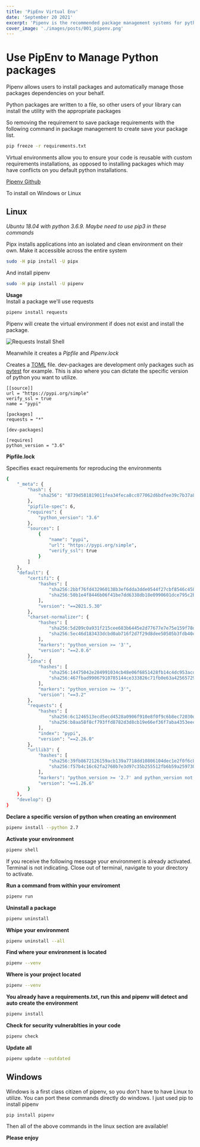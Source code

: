 ```yaml
---
title: 'PipEnv Virtual Env'
date: 'September 20 2021'
excerpt: 'Pipenv is the recommended package management systems for python.'
cover_image: './images/posts/001_pipenv.png'
---
```


# Use PipEnv to Manage Python packages

Pipenv allows users to install packages and automatically manage those packages dependencies on your behalf.

Python packages are written to a file, so other users of your library can install the utility with the appropriate packages

So removing the requirement to save package requirements with the following command in package management to create save your package list. 
 
```bash
pip freeze -r requirements.txt
````

Virtual environments allow you to ensure your code is reusable with custom requirements installations, as opposed to installing packages which may have conflicts on you default python installations.

[Pipenv Github](https://github.com/pypa/pipenv)

To install on Windows or Linux

## Linux 

*Ubuntu 18.04 with python 3.6.9. Maybe need to use pip3 in these commands*

 Pipx installs applications into an isolated and clean environment on their own. Make it accessible across the entire system

```bash
sudo -H pip install -U pipx
```

And install pipenv

```bash
sudo -H pip install -U pipenv
```

**Usage**  
Install a package we'll use requests

```bash
pipenv install requests
```

Pipenv will create the virtual environment if does not exist and install the package.

![Requests Install Shell](../images/posts/001_InstallRequests.png)

Meanwhile it creates a *Pipfile* and *Pipenv.lock*

Creates a [TOML](https://toml.io/en/) file. dev-packages are development only packages such as [pytest](https://docs.pytest.org/en/6.2.x/) for example.  This is also where you can dictate the specific version of python you want to utilize.  
  
```
[[source]]
url = "https://pypi.org/simple"
verify_ssl = true
name = "pypi"

[packages]
requests = "*"

[dev-packages]

[requires]
python_version = "3.6"
```

**Pipfile.lock**

Specifies exact requirements for reproducing the environments

```bash
{
    "_meta": {
        "hash": {
            "sha256": "8739d581819011fea34feca8cc077062d6bdfee39c7b37a8ed48c5e0a8b14837"
        },
        "pipfile-spec": 6,
        "requires": {
            "python_version": "3.6"
        },
        "sources": [
            {
                "name": "pypi",
                "url": "https://pypi.org/simple",
                "verify_ssl": true
            }
        ]
    },
    "default": {
        "certifi": {
            "hashes": [
                "sha256:2bbf76fd432960138b3ef6dda3dde0544f27cbf8546c458e60baf371917ba9ee",
                "sha256:50b1e4f8446b06f41be7dd6338db18e0990601dce795c2b1686458aa7e8fa7d8"
            ],
            "version": "==2021.5.30"
        },
        "charset-normalizer": {
            "hashes": [
                "sha256:5d209c0a931f215cee683b6445e2d77677e7e75e159f78def0db09d68fafcaa6",
                "sha256:5ec46d183433dcbd0ab716f2d7f29d8dee50505b3fdb40c6b985c7c4f5a3591f"
            ],
            "markers": "python_version >= '3'",
            "version": "==2.0.6"
        },
        "idna": {
            "hashes": [
                "sha256:14475042e284991034cb48e06f6851428fb14c4dc953acd9be9a5e95c7b6dd7a",
                "sha256:467fbad99067910785144ce333826c71fb0e63a425657295239737f7ecd125f3"
            ],
            "markers": "python_version >= '3'",
            "version": "==3.2"
        },
        "requests": {
            "hashes": [
                "sha256:6c1246513ecd5ecd4528a0906f910e8f0f9c6b8ec72030dc9fd154dc1a6efd24",
                "sha256:b8aa58f8cf793ffd8782d3d8cb19e66ef36f7aba4353eec859e74678b01b07a7"
            ],
            "index": "pypi",
            "version": "==2.26.0"
        },
        "urllib3": {
            "hashes": [
                "sha256:39fb8672126159acb139a7718dd10806104dec1e2f0f6c88aab05d17df10c8d4",
                "sha256:f57b4c16c62fa2760b7e3d97c35b255512fb6b59a259730f36ba32ce9f8e342f"
            ],
            "markers": "python_version >= '2.7' and python_version not in '3.0, 3.1, 3.2, 3.3, 3.4' and python_version < '4'",
            "version": "==1.26.6"
        }
    },
    "develop": {}
}
```

**Declare a specific version of python when creating an environment**

```bash
pipenv install --python 2.7
```

**Activate your environment**

```bash
pipenv shell
```

If you receive the following message your environment is already activated. Terminal is not indicating. Close out of terminal, navigate to your directory to activate. 

**Run a command from within your enviroment**

```bash
pipenv run
```

**Uninstall a package**

```bash
pipenv uninstall
```

**Whipe your environment**
```bash
pipenv uninstall --all
```

**Find where your environment is located**
```bash
pipenv --venv
```

**Where is your project located**
```bash
pipenv --venv
```

**You already have a requirements.txt, run this and pipenv will detect and auto create the environment**

```bash
pipenv install
```

**Check for security vulnerablties in your code**
```bash
pipenv check
```

**Update all**
```bash
pipenv update --outdated
```

## Windows

Windows is a first class citizen of pipenv, so you don't have to have Linux to utilize. You can port these commands directly do windows.  I just used pip to install pipenv

```bash
pip install pipenv
```
Then all of the above commands in the linux section are available!

**Please enjoy**


 
